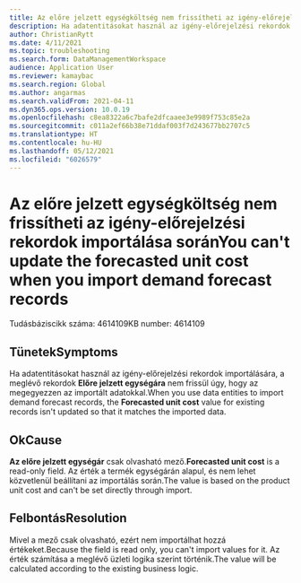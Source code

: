 ```yaml
---
title: Az előre jelzett egységköltség nem frissítheti az igény-előrejelzési rekordok importálása során
description: Ha adatentitásokat használ az igény-előrejelzési rekordok importálására, a meglévő rekordok önköltségi ára nem frissül úgy, hogy az megegyezzen az importált adatokkal.
author: ChristianRytt
ms.date: 4/11/2021
ms.topic: troubleshooting
ms.search.form: DataManagementWorkspace
audience: Application User
ms.reviewer: kamaybac
ms.search.region: Global
ms.author: angarmas
ms.search.validFrom: 2021-04-11
ms.dyn365.ops.version: 10.0.19
ms.openlocfilehash: c8ea8322a6c7bafe2dfcaaee3e9989f753c85e2a
ms.sourcegitcommit: c011a2ef66b38e71ddaf003f7d243677bb2707c5
ms.translationtype: HT
ms.contentlocale: hu-HU
ms.lasthandoff: 05/12/2021
ms.locfileid: "6026579"
---
```

# <a name="you-cant-update-the-forecasted-unit-cost-when-you-import-demand-forecast-records"></a><span data-ttu-id="2dcfc-103">Az előre jelzett egységköltség nem frissítheti az igény-előrejelzési rekordok importálása során</span><span class="sxs-lookup"><span data-stu-id="2dcfc-103">You can't update the forecasted unit cost when you import demand forecast records</span></span>

<span data-ttu-id="2dcfc-104">Tudásbáziscikk száma: 4614109</span><span class="sxs-lookup"><span data-stu-id="2dcfc-104">KB number: 4614109</span></span>

## <a name="symptoms"></a><span data-ttu-id="2dcfc-105">Tünetek</span><span class="sxs-lookup"><span data-stu-id="2dcfc-105">Symptoms</span></span>

<span data-ttu-id="2dcfc-106">Ha adatentitásokat használ az igény-előrejelzési rekordok importálására, a meglévő rekordok **Előre jelzett egységára** nem frissül úgy, hogy az megegyezzen az importált adatokkal.</span><span class="sxs-lookup"><span data-stu-id="2dcfc-106">When you use data entities to import demand forecast records, the **Forecasted unit cost** value for existing records isn't updated so that it matches the imported data.</span></span>

## <a name="cause"></a><span data-ttu-id="2dcfc-107">Ok</span><span class="sxs-lookup"><span data-stu-id="2dcfc-107">Cause</span></span>

<span data-ttu-id="2dcfc-108">**Az előre jelzett egységár** csak olvasható mező.</span><span class="sxs-lookup"><span data-stu-id="2dcfc-108">**Forecasted unit cost** is a read-only field.</span></span> <span data-ttu-id="2dcfc-109">Az érték a termék egységárán alapul, és nem lehet közvetlenül beállítani az importálás során.</span><span class="sxs-lookup"><span data-stu-id="2dcfc-109">The value is based on the product unit cost and can't be set directly through import.</span></span>

## <a name="resolution"></a><span data-ttu-id="2dcfc-110">Felbontás</span><span class="sxs-lookup"><span data-stu-id="2dcfc-110">Resolution</span></span>

<span data-ttu-id="2dcfc-111">Mivel a mező csak olvasható, ezért nem importálhat hozzá értékeket.</span><span class="sxs-lookup"><span data-stu-id="2dcfc-111">Because the field is read only, you can't import values for it.</span></span> <span data-ttu-id="2dcfc-112">Az érték számítása a meglévő üzleti logika szerint történik.</span><span class="sxs-lookup"><span data-stu-id="2dcfc-112">The value will be calculated according to the existing business logic.</span></span>
